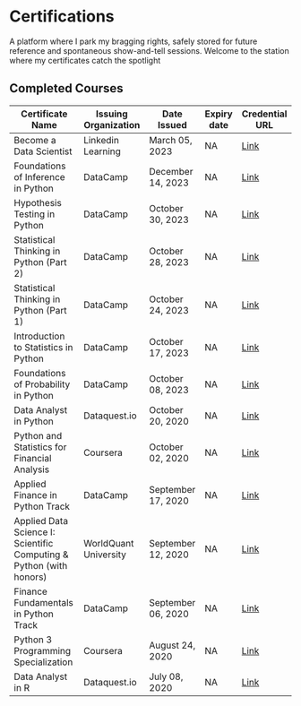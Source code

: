 # Certifications

 A platform where I park my bragging rights, safely stored for future reference and spontaneous show-and-tell sessions. Welcome to the station where my certificates catch the spotlight 
## Completed Courses

| Certificate Name                                                            | Issuing Organization     | Date Issued         | Expiry date  | Credential URL                                                                                                                                                        | 
| --------------------------------------------------------------------------- | ------------------------ | ------------------- | ------------ | ------------------------------------------------------------------------------------------------------------------------------------------------------------------- |                                        
| Become a Data Scientist                                                     | Linkedin Learning        | March 05, 2023       | NA          | [Link](https://github.com/karmasta13/Certificates-Station/blob/main/Certificate_Picture/Linkedin%20Learning/Become%20a%20Data%20Scientist.png)    | 
| Foundations of Inference in Python                                          | DataCamp                 | December 14, 2023    | NA          | [Link](https://www.datacamp.com/statement-of-accomplishment/course/adb64502b89d9321a1f6d10e694ea90a415511d6?raw=1)                           |  
| Hypothesis Testing in Python                                                | DataCamp                 | October 30, 2023     | NA          | [Link](https://www.datacamp.com/statement-of-accomplishment/course/cc14d04cb1caae078384272a4973a8e4f19cfe65?raw=1)                           |  
| Statistical Thinking in Python (Part 2)                                     | DataCamp                 | October 28, 2023     | NA          | [Link](https://www.datacamp.com/statement-of-accomplishment/course/1d174989a1460109a7f60b647c873c22657520a4?raw=1)                           |  
| Statistical Thinking in Python (Part 1)                                     | DataCamp                 | October 24, 2023     | NA          | [Link](https://www.datacamp.com/statement-of-accomplishment/course/dfc57cc0e2584775c533acd2de71dabb60b5c7fa?raw=1)                           |  
| Introduction to Statistics in Python                                        | DataCamp                 | October 17, 2023     | NA          | [Link](https://www.datacamp.com/statement-of-accomplishment/course/55a029b4864d7029bedb617e59db4d1bed8f822a?raw=1)                           |  
| Foundations of Probability in Python                                        | DataCamp                 | October 08, 2023     | NA          | [Link](https://www.datacamp.com/statement-of-accomplishment/course/f125525a88a541086a80f7ecd63ddcfbd34125e1?raw=1)                           |  
| Data Analyst in Python                                                      | Dataquest.io             | October 20, 2020     | NA          | [Link](https://app.dataquest.io/verify_cert/36P0AZFHO2A9XDON6X6C/)                                                                                                  | 
| Python and Statistics for Financial Analysis                                | Coursera                 | October 02, 2020     | NA          | [Link](http://coursera.org/account/accomplishments/certificate/62WC4HWT8B53)                          | 
| Applied Finance in Python Track                                             | DataCamp                 | September 17, 2020   | NA          | [Link](https://www.datacamp.com/statement-of-accomplishment/track/a7a61d3b68598d4853a23be4553fee4d9ebf535f)                                  |   
| Applied Data Science I: Scientific Computing & Python (with honors)         | WorldQuant University    | September 12, 2020   | NA          | [Link](https://analytics.google.com/analytics/academy/certificate/I2J_0nV9TGSQ5kGuRyN7hQ)             | 
| Finance Fundamentals in Python Track                                        | DataCamp                 | September 06, 2020   | NA          | [Link](https://www.datacamp.com/statement-of-accomplishment/track/955e1ad075fd51c6ae2f382960959d0a8ecbcd1f)                                  |  
| Python 3 Programming Specialization                                         | Coursera                 | August 24, 2020      | NA          | [Link](https://www.coursera.org/account/accomplishments/specialization/certificate/AV4XLF9JTC3U)      | 
| Data Analyst in R                                                           | Dataquest.io             | July 08, 2020        | NA          | [Link](https://app.dataquest.io/verify_cert/5A0TJ4PIMNI1J1ZC4DX1/)                                                                                                    | 

<base target='_blank'>
